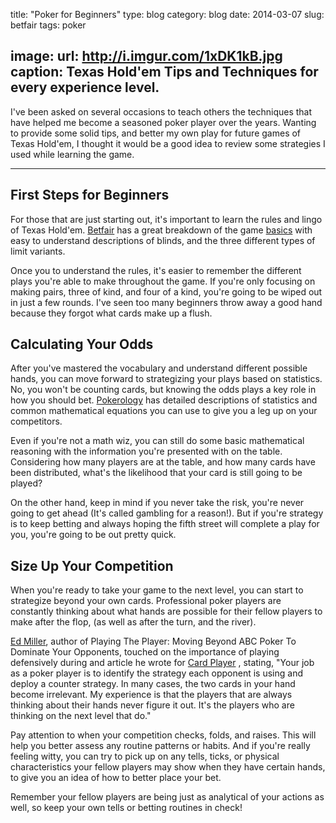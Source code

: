 title: "Poker for Beginners"
type: blog
category: blog
date: 2014-03-07
slug: betfair
tags: poker

image:
    url: http://i.imgur.com/1xDK1kB.jpg
    caption: Texas Hold'em Tips and Techniques for every experience level.
---

I've been asked on several occasions to teach others the techniques that have
helped me become a seasoned poker player over the years. Wanting to provide
some solid tips, and better my own play for future games of Texas Hold'em, I
thought it would be a good idea to review some strategies I used while learning
the game.

---

## First Steps for Beginners

For those that are just starting out, it's important to learn the rules and
lingo of Texas Hold'em. [Betfair](https://poker.betfair.com/) has a great
breakdown of the game
[basics](https://poker.betfair.com/how-to-play/texas-holdem/) with easy to
understand descriptions of blinds, and the three different types of limit
variants.

Once you to understand the rules, it's easier to remember the different plays
you're able to make throughout the game. If you're only focusing on making
pairs, three of kind, and four of a kind, you're going to be wiped out in just
a few rounds. I've seen too many beginners throw away a good hand because they
forgot what cards make up a flush.

## Calculating Your Odds

After you've mastered the vocabulary and understand different possible hands,
you can move forward to strategizing your plays based on statistics. No, you
won't be counting cards, but knowing the odds plays a key role in how you
should bet.
[Pokerology](http://www.pokerology.com/lessons/math-and-probability/) has
detailed descriptions of statistics and common mathematical equations you can
use to give you a leg up on your competitors.

Even if you're not a math wiz, you can still do some basic mathematical
reasoning with the information you're presented with on the table. Considering
how many players are at the table, and how many cards have been distributed,
what's the likelihood that your card is still going to be played?

On the other hand, keep in mind if you never take the risk, you're never going
to get ahead (It's called gambling for a reason!). But if you're strategy is to
keep betting and always hoping the fifth street will complete a play for you,
you're going to be out pretty quick.

## Size Up Your Competition

When you're ready to take your game to the next level, you can start to
strategize beyond your own cards. Professional poker players are constantly
thinking about what hands are possible for their fellow players to make after
the flop, (as well as after the turn, and the river).

[Ed Miller](https://twitter.com/EdMillerPoker), author of Playing The Player:
Moving Beyond ABC Poker To Dominate Your Opponents, touched on the importance
of playing defensively during and article he wrote for [Card
Player](http://www.cardplayer.com/poker-news/14712-poker-strategy-the-top-five-no-limit-hold-em-lessons)
, stating, "Your job as a poker player is to identify the strategy each
opponent is using and deploy a counter strategy. In many cases, the two cards
in your hand become irrelevant. My experience is that the players that are
always thinking about their hands never figure it out. It's the players who are
thinking on the next level that do."

Pay attention to when your competition checks, folds, and raises. This will
help you better assess any routine patterns or habits. And if you're really
feeling witty, you can try to pick up on any tells, ticks, or physical
characteristics your fellow players may show when they have certain hands, to
give you an idea of how to better place your bet.

Remember your fellow players are being just as analytical of your actions as
well, so keep your own tells or betting routines in check!
